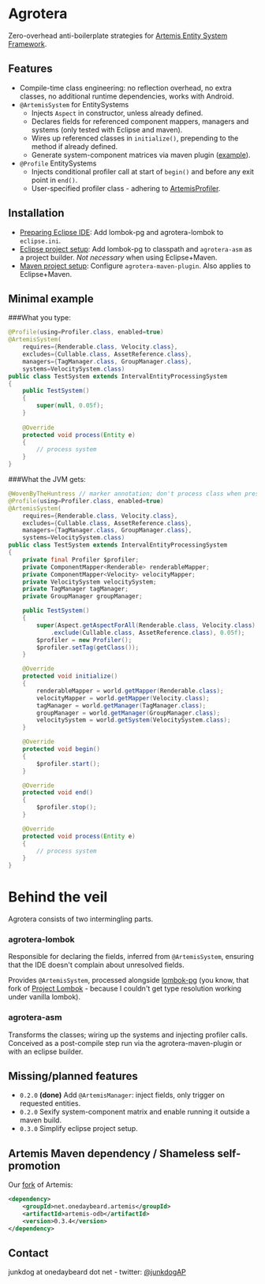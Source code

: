 # Agrotera

Zero-overhead anti-boilerplate strategies for [Artemis Entity System Framework](http://gamadu.com/artemis/).


## Features
- Compile-time class engineering: no reflection overhead, no extra classes, no additional
  runtime dependencies, works with Android.
- `@ArtemisSystem` for EntitySystems
  - Injects `Aspect` in constructor, unless already defined.
  - Declares fields for referenced component mappers, managers and systems (only tested with Eclipse and maven).
  - Wires up referenced classes in `initialize()`, prepending to the method if already defined.
  - Generate system-component matrices via maven plugin ([example](http://htmlpreview.github.com/?https://raw.github.com/wiki/junkdog/agrotera/html/matrix.html)).
- `@Profile` EntitySystems
  - Injects conditional profiler call at start of `begin()` and before any exit point in `end()`.
  - User-specified profiler class - adhering to [ArtemisProfiler](https://github.com/junkdog/agrotera/blob/master/agrotera-api/src/main/java/net/onedaybeard/agrotera/ArtemisProfiler.java).


## Installation


- [Preparing Eclipse IDE](http://github.com/junkdog/agrotera/wiki/Eclipse-IDE-Installation): 
  Add lombok-pg and agrotera-lombok to `eclipse.ini`.
- [Eclipse project setup](http://github.com/junkdog/agrotera/wiki/Eclipse-Project-Setup):
  Add lombok-pg to classpath and `agrotera-asm` as a project builder. _Not necessary_ when using Eclipse+Maven.
- [Maven project setup](http://github.com/junkdog/agrotera/wiki/Maven-Project-Setup):
  Configure `agrotera-maven-plugin`. Also applies to Eclipse+Maven.


## Minimal example
###What you type:
```java
@Profile(using=Profiler.class, enabled=true)
@ArtemisSystem(
    requires={Renderable.class, Velocity.class},
	excludes={Cullable.class, AssetReference.class},
	managers={TagManager.class, GroupManager.class},
	systems=VelocitySystem.class)
public class TestSystem extends IntervalEntityProcessingSystem
{
	public TestSystem()
	{
		super(null, 0.05f);
	}
	
	@Override
	protected void process(Entity e)
	{
		// process system
	}
}
```
###What the JVM gets:
```java
@WovenByTheHuntress // marker annotation; don't process class when present
@Profile(using=Profiler.class, enabled=true)
@ArtemisSystem(
    requires={Renderable.class, Velocity.class},
	excludes={Cullable.class, AssetReference.class},
	managers={TagManager.class, GroupManager.class},
	systems=VelocitySystem.class)
public class TestSystem extends IntervalEntityProcessingSystem
{
	private final Profiler $profiler;
	private ComponentMapper<Renderable> renderableMapper;
	private ComponentMapper<Velocity> velocityMapper;
	private VelocitySystem velocitySystem;
	private TagManager tagManager;
	private GroupManager groupManager;

	public TestSystem()
	{
		super(Aspect.getAspectForAll(Renderable.class, Velocity.class)
			.exclude(Cullable.class, AssetReference.class), 0.05f);
		$profiler = new Profiler();
		$profiler.setTag(getClass());
	}

	@Override
	protected void initialize()
	{
		renderableMapper = world.getMapper(Renderable.class);
		velocityMapper = world.getMapper(Velocity.class);
		tagManager = world.getManager(TagManager.class);
		groupManager = world.getManager(GroupManager.class);
		velocitySystem = world.getSystem(VelocitySystem.class);
	}

	@Override
	protected void begin()
	{
		$profiler.start();
	}

	@Override
	protected void end()
	{
		$profiler.stop();
	}

	@Override
	protected void process(Entity e)
	{
		// process system
	}
}
```

# Behind the veil
Agrotera consists of two intermingling parts.

### agrotera-lombok
Responsible for declaring the fields, inferred from `@ArtemisSystem`,
ensuring that the IDE doesn't complain about unresolved fields.

Provides `@ArtemisSystem`, processed alongside [lombok-pg](https://github.com/peichhorn/lombok-pg)
(you know, that fork of [Project Lombok](http://projectlombok.org/) - because
I couldn't get type resolution working under vanilla lombok).


### agrotera-asm
Transforms the classes; wiring up the systems and injecting profiler calls.
Conceived as a post-compile step run via the agrotera-maven-plugin 
or with an eclipse builder.

## Missing/planned features
- `0.2.0` **(done)** Add `@ArtemisManager`: inject fields, only trigger on requested entities.
- `0.2.0` Sexify system-component matrix and enable running it outside a maven build.
- `0.3.0` Simplify eclipse project setup.


## Artemis Maven dependency / Shameless self-promotion
Our [fork](https://github.com/junkdog/artemis-odb) of Artemis:
```xml
<dependency>
    <groupId>net.onedaybeard.artemis</groupId>
    <artifactId>artemis-odb</artifactId>
    <version>0.3.4</version>
</dependency>
```

## Contact
junkdog at onedaybeard dot net - twitter: [@junkdogAP](http://twitter.com/junkdogAP)
